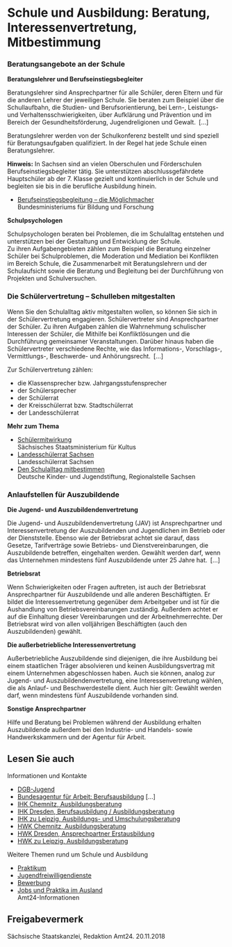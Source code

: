 # Schule und Ausbildung: Beratung, Interessenvertretung, Mitbestimmung

### Beratungsangebote an der Schule

**Beratungslehrer und Berufseinstiegsbegleiter**

Beratungslehrer sind Ansprechpartner für alle Schüler, deren Eltern und für die anderen Lehrer der jeweiligen Schule. Sie beraten zum Beispiel über die Schullaufbahn, die Studien- und Berufsorientierung, bei Lern-, Leistungs- und Verhaltensschwierigkeiten, über Aufklärung und Prävention und im Bereich der Gesundheitsförderung, Jugendreligionen und Gewalt. [...]

Beratungslehrer werden von der Schulkonferenz bestellt und sind speziell für Beratungsaufgaben qualifiziert. In der Regel hat jede Schule einen Beratungslehrer.

**Hinweis:** In Sachsen sind an vielen Oberschulen und Förderschulen Berufseinstiegsbegleiter tätig. Sie unterstützen abschlussgefährdete Hauptschüler ab der 7. Klasse gezielt und kontinuierlich in der Schule und begleiten sie bis in die berufliche Ausbildung hinein.

* [Berufseinstiegsbegleitung – die Möglichmacher](https://www.bildungsketten.de/publikationen "Bundesministerium für Bildung und Forschung: Berufsorientierungsprogramm, Beitrag zur Initiative Bildungsketten")  
   Bundesministeriums für Bildung und Forschung

**Schulpsychologen**

Schulpsychologen beraten bei Problemen, die im Schulalltag entstehen und unterstützen bei der Gestaltung und Entwicklung der Schule.  
 Zu ihren Aufgabengebieten zählen zum Beispiel die Beratung einzelner Schüler bei Schulproblemen, die Moderation und Mediation bei Konflikten im Bereich Schule, die Zusammenarbeit mit Beratungslehrern und der Schulaufsicht sowie die Beratung und Begleitung bei der Durchführung von Projekten und Schulversuchen.

### Die Schülervertretung – Schulleben mitgestalten

Wenn Sie den Schulalltag aktiv mitgestalten wollen, so können Sie sich in der Schülervertretung engagieren. Schülervertreter sind Ansprechpartner der Schüler. Zu ihren Aufgaben zählen die Wahrnehmung schulischer Interessen der Schüler, die Mithilfe bei Konfliktlösungen und die Durchführung gemeinsamer Veranstaltungen. Darüber hinaus haben die Schülervertreter verschiedene Rechte, wie das Informations-, Vorschlags-, Vermittlungs-, Beschwerde- und Anhörungsrecht. [...]

Zur Schülervertretung zählen:

* die Klassensprecher bzw. Jahrgangsstufensprecher
* der Schülersprecher
* der Schülerrat
* der Kreisschülerrat bzw. Stadtschülerrat
* der Landesschülerrat

**Mehr zum Thema**

* [Schülermitwirkung](http://www.bildung.sachsen.de/3360.htm "Staatsministerium für Kultus: Schülermitwirkung")  
   Sächsisches Staatsministerium für Kultus
* [Landesschülerrat Sachsen](https://lsr-sachsen.de/ "Landesschülerrat Sachsen")  
   Landesschülerrat Sachsen
* [Den Schulalltag mitbestimmen](https://www.dkjs.de/themen/alle-programme/miwi-mitwirkung-mit-wirkung/ "Deutsche Kinder- und Jugendstiftung: Schülermitwirkung")  
   Deutsche Kinder- und Jugendstiftung, Regionalstelle Sachsen

### Anlaufstellen für Auszubildende

**Die Jugend- und Auszubildendenvertretung**

Die Jugend- und Auszubildendenvertretung (JAV) ist Ansprechpartner und Interessenvertretung der Auszubildenden und Jugendlichen im Betrieb oder der Dienststelle. Ebenso wie der Betriebsrat achtet sie darauf, dass Gesetze, Tarifverträge sowie Betriebs- und Dienstvereinbarungen, die Auszubildende betreffen, eingehalten werden. Gewählt werden darf, wenn das Unternehmen mindestens fünf Auszubildende unter 25 Jahre hat. [...]

**Betriebsrat**

Wenn Schwierigkeiten oder Fragen auftreten, ist auch der Betriebsrat Ansprechpartner für Auszubildende und alle anderen Beschäftigten. Er bildet die Interessenvertretung gegenüber dem Arbeitgeber und ist für die Aushandlung von Betriebsvereinbarungen zuständig. Außerdem achtet er auf die Einhaltung dieser Vereinbarungen und der Arbeitnehmerrechte. Der Betriebsrat wird von allen volljährigen Beschäftigten (auch den Auszubildenden) gewählt.

**Die außerbetriebliche Interessenvertretung**

Außerbetriebliche Auszubildende sind diejenigen, die ihre Ausbildung bei einem staatlichen Träger absolvieren und keinen Ausbildungsvertrag mit einem Unternehmen abgeschlossen haben. Auch sie können, analog zur Jugend- und Auszubildendenvertretung, eine Interessenvertretung wählen, die als Anlauf- und Beschwerdestelle dient. Auch hier gilt: Gewählt werden darf, wenn mindestens fünf Auszubildende vorhanden sind.

**Sonstige Ansprechpartner**

Hilfe und Beratung bei Problemen während der Ausbildung erhalten Auszubildende außerdem bei den Industrie- und Handels- sowie Handwerkskammern und der Agentur für Arbeit.

## Lesen Sie auch

Informationen und Kontakte

* [DGB-Jugend](http://www.dgb-jugend.de/ "Deutscher Gewerkschaftsbund: Jugend")
* [Bundesagentur für Arbeit: Berufsausbildung](https://www.arbeitsagentur.de/bildung/berufsinformationszentrum-biz "Bundesagentur für Arbeit: Beratungsservice BIZ") [...]
* [IHK Chemnitz, Ausbildungsberatung](https://www.chemnitz.ihk24.de/aus_und_weiterbildung/Ausbildungsbetrieb/Beratung--Betreuung-und-Ueberwachung-der-Ausbildung/3302526 "IHK Chemnitz: Ausbildungsberatung")
* [IHK Dresden, Berufsausbildung / Ausbildungsberatung](https://www.dresden.ihk.de/servlet/portal?knoten_id=2619&navpfad=3,2619 "IHK Dresden: Ausbildungsberatung")
* [IHK zu Leipzig, Ausbildungs- und Umschulungsberatung](https://www.leipzig.ihk.de/unternehmen/geschaeftsfelder/aus-und-weiterbildung/erstausbildung-umschulung/ausbildungs-und-umschulungsberatung.html "IHK Leipzig: Ausbildungs- und Umschulungsberatung")
* [HWK Chemnitz, Ausbildungsberatung](http://www.hwk-chemnitz.de/Ausbildungsberatung.82.0.html "Handwerkskammer Chemnitz: Ausbildungsberatung")
* [HWK Dresden, Ansprechpartner Erstausbildung](http://www.hwk-dresden.de/SekundarMenu/Kontakt/Ansprechpartner/Stichw%C3%B6rter-A-Z "HWK Dresden: Ansprechpartner Erstausbildung")
* [HWK zu Leipzig, Ausbildungsberatung](https://www.hwk-leipzig.de/artikel/ausbildungsberatung-3,474,3949.html "HWK zu Leipzig: Ausbildungsberatung")

Weitere Themen rund um Schule und Ausbildung

* [Praktikum](https://amt24dev.sachsen.de/zufi/lebenslagen/5000131)
* [Jugendfreiwilligendienste](https://amt24dev.sachsen.de/zufi/lebenslagen/5000664)
* [Bewerbung](https://amt24dev.sachsen.de/zufi/lebenslagen/5000139)
* [Jobs und Praktika im Ausland](https://amt24dev.sachsen.de/zufi/lebenslagen/5000620)  
  Amt24-Informationen

## Freigabevermerk

Sächsische Staatskanzlei, Redaktion Amt24. 20.11.2018
